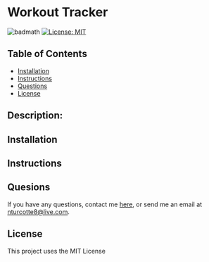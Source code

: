 # Workout Tracker

![badmath](https://img.shields.io/github/repo-size/TheHebi/workout-tracker)
[![License: MIT](https://img.shields.io/badge/License-MIT-yellow.svg)](https://opensource.org/licenses/MIT)

## Table of Contents

- [Installation](#installation)
- [Instructions](#instructions)
- [Questions](#questions)
- [License](#license)

## Description:

## Installation

## Instructions

## Quesions

If you have any questions, contact me <a href="https://github.com/TheHebi" target="_blank">here</a>, or send me an email at nturcotte8@live.com.

## License

This project uses the MIT License
